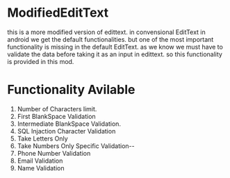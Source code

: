 # ModifiedEditText
this is a more modified version of edittext. in convensional EditText in android we get the default functionalities. but one of the most important functionality is missing in the default EditText. as we know we must have to validate the data before taking it as an input in edittext. so this functionality is provided in this mod.

# Functionality Avilable
1. Number of Characters limit.
2. First BlankSpace Validation
3. Intermediate BlankSpace Validation.
4. SQL Injaction Character Validation
5. Take Letters Only
6. Take Numbers Only
Specific Validation--
1. Phone Number Validation
2. Email Validation
3. Name Validation